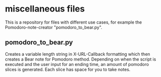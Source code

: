 # miscellaneous files

This is a repository for files with different use cases, for example the Pomodoro-note-creator "pomodoro_to_bear.py".

## pomodoro_to_bear.py

Creates a variable length string in X-URL-Callback formatting which then creates a Bear note for Pomodoro method. Depending on when the script is executed and the user input for an ending time, an amount of pomodoro slices is generated. Each slice has space for you to take notes.
